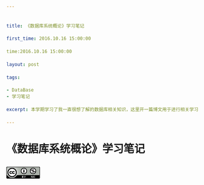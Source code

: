 ```yaml
---


title: 《数据库系统概论》学习笔记

first_time: 2016.10.16 15:00:00

time:2016.10.16 15:00:00

layout: post

tags:

- DataBase
- 学习笔记

excerpt: 本学期学习了我一直很想了解的数据库相关知识，这里开一篇博文用于进行相关学习笔记的记录，便于后期学习总结。

---
```


# 《数据库系统概论》学习笔记 

## ![Alt text](../../img/cc.png "11 title") 
